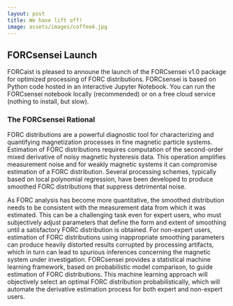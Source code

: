 ```yaml
---
layout: post
title: We have lift off!
image: assets/images/coffee4.jpg
---
```

<h2> FORCsensei Launch </h2>
<p>FORCaist is pleased to announe the launch of the FORCsensei v1.0 package for optimized processing of FORC distributions. FORCsensei is based on Python code hosted in an interactive Jupyter Notebook. You can run the FORCsensei notebook locally (recommended) or on a free cloud service (nothing to install, but slow).</p>
  
  <h3> The FORCsensei Rational</h3>
<p>FORC distributions are a powerful diagnostic tool for characterizing and quantifying magnetization processes in fine magnetic particle systems. Estimation of FORC distributions requires computation of the second-order mixed derivative of noisy magnetic hysteresis data. This operation amplifies measurement noise and for weakly magnetic systems it can compromise estimation of a FORC distribution. Several processing schemes, typically based on local polynomial regression, have been developed to produce smoothed FORC distributions that suppress detrimental noise.</p>

<p> As FORC analysis has become more quantitative, the smoothed distribution needs to be consistent with the measurement data from which it was estimated. This can be a challenging task even for expert users, who must subjectively adjust parameters that define the form and extent of smoothing until a satisfactory FORC distribution is obtained. For non-expert users, estimation of FORC distributions using inappropriate smoothing parameters can produce heavily distorted results corrupted by processing artifacts, which in turn can lead to spurious inferences concerning the magnetic system under investigation. FORCsensei provides a statistical machine learning framework, based on probabilistic model comparison, to guide estimation of FORC distributions. This machine learning approach will objectively select an optimal FORC distribution probabilistically, which will automate the derivative estimation process for both expert and non-expert users.</p>
